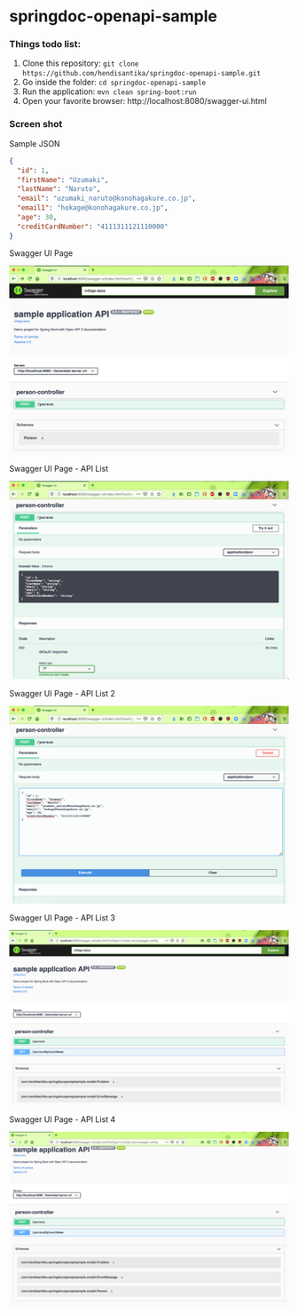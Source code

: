 # springdoc-openapi-sample
### Things todo list:
1. Clone this repository: `git clone https://github.com/hendisantika/springdoc-openapi-sample.git`
2. Go inside the folder: `cd springdoc-openapi-sample`
3. Run the application: `mvn clean spring-boot:run`
4. Open your favorite browser: http://localhost:8080/swagger-ui.html

### Screen shot

Sample JSON
```json
{
  "id": 1,
  "firstName": "Uzumaki",
  "lastName": "Naruto",
  "email": "uzumaki_naruto@konohagakure.co.jp",
  "email1": "hokage@konohagakure.co.jp",
  "age": 30,
  "creditCardNumber": "4111311121110000"
}
```
Swagger UI Page

![Swagger UI Page](img/home.png "Swagger UI Page")

Swagger UI Page - API List

![Swagger UI Page - API List](img/api1.png "Swagger UI Page - API List")

Swagger UI Page - API List 2

![Swagger UI Page - API List 2](img/api2.png "Swagger UI Page - API List 2")

Swagger UI Page - API List 3

![Swagger UI Page - API List 3](img/api3.png "Swagger UI Page - API List 3")

Swagger UI Page - API List 4

![Swagger UI Page - API List 4](img/api4.png "Swagger UI Page - API List 4")
